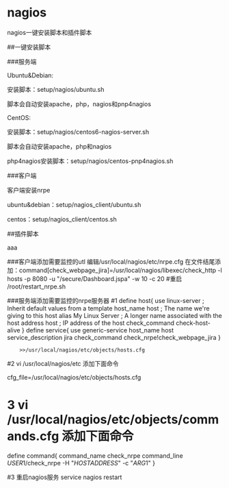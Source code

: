 # nagios
nagios一键安装脚本和插件脚本

##一键安装脚本

###服务端

Ubuntu&Debian:

安装脚本：setup/nagios/ubuntu.sh

脚本会自动安装apache，php，nagios和pnp4nagios

CentOS:

安装脚本：setup/nagios/centos6-nagios-server.sh

脚本会自动安装apache，php和nagios

php4nagios安装脚本：setup/nagios/centos-pnp4nagios.sh

###客户端

客户端安装nrpe

ubuntu&debian：setup/nagios_client/ubuntu.sh

centos：setup/nagios_client/centos.sh

##插件脚本

aaa

###客户端添加需要监控的utl
编辑/usr/local/nagios/etc/nrpe.cfg 在文件结尾添加：command[check_webpage_jira]=/usr/local/nagios/libexec/check_http -l hosts -p 8080 -u "/secure/Dashboard.jspa" -w 10 -c 20
#重启
/root/restart_nrpe.sh  

###服务端添加需要监控的nrpe服务器
#1
define host{
        use             linux-server    ; Inherit default values from a template
        host_name       host    ; The name we're giving to this host
        alias           My Linux Server ; A longer name associated with the host
        address         host    ; IP address of the host
        check_command   check-host-alive
        }
define service{
        use                     generic-service
        host_name               host
        service_description             jira
        check_command           check_nrpe!check_webpage_jira
        }

        >>/usr/local/nagios/etc/objects/hosts.cfg
#2 vi /usr/local/nagios/etc 添加下面命令

cfg_file=/usr/local/nagios/etc/objects/hosts.cfg

# 3 vi /usr/local/nagios/etc/objects/commands.cfg 添加下面命令
define command{
        command_name check_nrpe
        command_line $USER1$/check_nrpe -H "$HOSTADDRESS$" -c "$ARG1$"
        }


#3 重启nagios服务
 service nagios restart